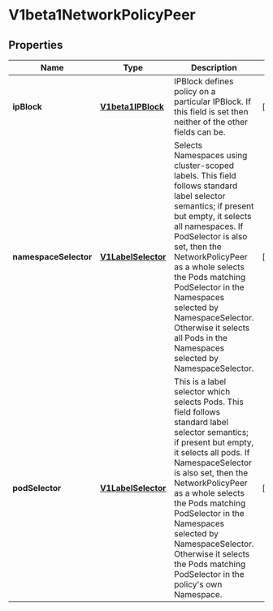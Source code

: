 
# V1beta1NetworkPolicyPeer

## Properties
Name | Type | Description | Notes
------------ | ------------- | ------------- | -------------
**ipBlock** | [**V1beta1IPBlock**](V1beta1IPBlock.md) | IPBlock defines policy on a particular IPBlock. If this field is set then neither of the other fields can be. |  [optional]
**namespaceSelector** | [**V1LabelSelector**](V1LabelSelector.md) | Selects Namespaces using cluster-scoped labels. This field follows standard label selector semantics; if present but empty, it selects all namespaces.  If PodSelector is also set, then the NetworkPolicyPeer as a whole selects the Pods matching PodSelector in the Namespaces selected by NamespaceSelector. Otherwise it selects all Pods in the Namespaces selected by NamespaceSelector. |  [optional]
**podSelector** | [**V1LabelSelector**](V1LabelSelector.md) | This is a label selector which selects Pods. This field follows standard label selector semantics; if present but empty, it selects all pods.  If NamespaceSelector is also set, then the NetworkPolicyPeer as a whole selects the Pods matching PodSelector in the Namespaces selected by NamespaceSelector. Otherwise it selects the Pods matching PodSelector in the policy&#39;s own Namespace. |  [optional]




